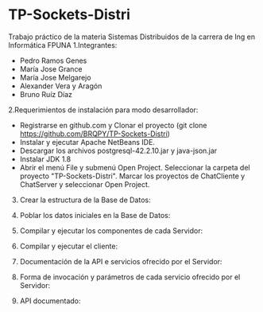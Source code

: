 # TP-Sockets-Distri
Trabajo práctico de la materia Sistemas Distribuidos de la carrera de Ing en Informática FPUNA
1.Integrantes:
- Pedro Ramos Genes
- María Jose Grance
- María Jose Melgarejo
- Alexander Vera y Aragón
- Bruno Ruíz Díaz

2.Requerimientos de instalación para modo desarrollador: 
- Registrarse en github.com y Clonar el proyecto (git clone https://github.com/BRQPY/TP-Sockets-Distri)
- Instalar y ejecutar Apache NetBeans IDE.
- Descargar los archivos postgresql-42.2.10.jar y java-json.jar
- Instalar JDK 1.8 
- Abrir el menú File y submenú Open Project. Seleccionar la carpeta del proyecto "TP-Sockets-Distri". Marcar los proyectos de ChatCliente y ChatServer y seleccionar Open Project.

3. Crear la estructura de la Base de Datos:

4. Poblar los datos iniciales en la Base de Datos:

5. Compilar y ejecutar los componentes de cada Servidor:

6. Compilar y ejecutar el cliente:

7. Documentación de la API e servicios ofrecido por el Servidor:

8. Forma de invocación y parámetros de cada servicio ofrecido por el Servidor:

9. API documentado:
